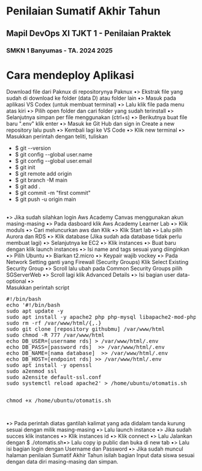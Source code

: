 # Penilaian Sumatif Akhir Tahun
## Mapil DevOps XI TJKT 1 - Penilaian Praktek
### SMKN 1 Banyumas - TA. 2024 2025


#
# Cara mendeploy Aplikasi
Download file dari Paknux di repositorynya Paknux •> Ekstrak file yang sudah di download ke folder (data D) atau folder lain •> Masuk pada aplikasi VS Codex (untuk membuat terminal) •> Lalu klik file pada menu atas kiri •> Pilih open folder dan cari folder yang sudah terinstall •> Selanjutnya simpan per file menggunakan (ctrl+s) •> Berikutnya buat file baru ".env" klik enter •> Masuk ke Git Hub dan sign in Create a new repository lalu push •> Kembali lagi ke VS Code •> Klik new terminal •> Masukkan perintah dengan teliti, tuliskan 
- $  git  --version
- $  git  config --global  user.name 
- $  git  config --global  user.email 
- $  git  init 
- $  git  remote add origin 
- $  git  branch  -M  main 
- $  git  add  . 
- $  git  commit  -m  "first commit" 
- $  git  push  -u  origin  main 
</br>
•> Jika sudah silahkan login Aws Academy Canvas menggunakan akun masing-masing •> Pada dasboard klik Aws Academy Learner Lab •> Klik moduls •> Cari meluncurkan aws dan Klik •> Klik Start lab •>  Lalu pilih Aurora dan RDS •> Klik database (Jika sudah ada database tidak perlu membuat lagi) •> Selanjutnya ke EC2 •> Klik instances •> Buat baru dengan klik launch instances •> Isi name and tags sesuai yang diinginkan •> Pilih Ubuntu •> Biarkan t2.micro •> Keypair wajib  vockey •> Pada Network Setting ganti yang Firewall (Security Groups) Klik Select Existing Security Group •> Scroll lalu ubah pada Common Security Groups pilih SGServerWeb •> Scroll lagi klik Advanced Details •> Isi bagian user data-optional •> 
</br>
Masukkan perintah script
<pre>
#!/bin/bash
echo '#!/bin/bash
sudo apt update -y
sudo apt install -y apache2 php php-mysql libapache2-mod-php mysql-client
sudo rm -rf /var/www/html/{,.}
sudo git clone [repository githubmu] /var/www/html
sudo chmod -R 777 /var/www/html
echo DB_USER=[username rds] > /var/www/html/.env
echo DB_PASS=[password rds]  >> /var/www/html/.env
echo DB_NAME=[nama database]  >> /var/www/html/.env
echo DB_HOST=[endpoint rds] >> /var/www/html/.env
sudo apt install -y openssl
sudo a2enmod ssl
sudo a2ensite default-ssl.conf
sudo systemctl reload apache2' > /home/ubuntu/otomatis.sh

chmod +x /home/ubuntu/otomatis.sh  
</pre>
•> Pada perintah diatas gantilah kalimat yang ada didalam tanda kurung sesuai dengan milik masing-masing •> Lalu launch instance •> Jika sudah succes klik instances •> Klik instances id •> Klik connect •> Lalu Jalankan dengan $ ./otomatis.sh•> Lalu copy ip public dan buka di new tab •> Lalu isi bagian login dengan Username dan Password •> Jika sudah muncul halaman penilaian Sumatif Akhir Tahun isilah bagian Input data siswa sesuai dengan data diri masing-masing dan simpan.